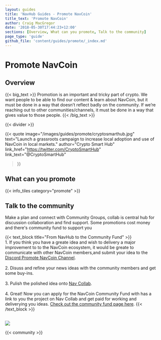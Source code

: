 ```yaml
---
layout: guides
title: 'NavHub Guides - Promote NavCoin'
title_text: 'Promote NavCoin'
author: Craig MacGregor
date: '2018-05-30T17:44:23+12:00'
sections: [Overview, What can you promote, Talk to the community]
page_type: 'guide'
github_file: 'content/guides/promote/_index.md'
---
```


# Promote NavCoin

## Overview

{{< big_text >}}
Promotion is an important and tricky part of crypto. We want people to be able to find our content & learn about NavCoin, but it must be done in a way that doesn’t reflect badly on the community. If we’re reaching out to other communities/channels, it must be done in a way that gives value to those people.
{{< /big_text >}}

{{< divider >}}


{{< quote
  image="/images/guides/promote/cryptosmarthub.jpg"
  text="Launch a grassroots campaign to increase local adoption and use of NavCoin in local markets."
  author="Crypto Smart Hub"
  link_href="https://twitter.com/CryptoSmartHub"
  link_text="@CryptoSmartHub"
>}}

## What can you promote

{{< info_tiles category="promote" >}}

## Talk to the community



<p class="no-title-text">
    Make a plan and connect with Community Groups, collab is central hub for discussion collaboration and find support. Some promotions cost money and there's community fund to support you
</p>

{{< text_block
  title="From NavHub to the Community Fund" >}}
    <br>
    1. If you think you have a greate idea and wish to delivery a major improvement to to the NavCoin ecosystem, it would be greate to communicate with other NavCoin members,and submit your idea to the <a href="https://discord.gg/mnkr2AU" target=e class="a-guide">Discord Promote NavCoin Channel</a>.
    <br><br>
    2. Disuss and refine your news ideas with the community members and get some buy-ins.
    <br><br>
    3. Pulish the polished idea onto <a href="https://collab.navcoin.org/dashboard" class="a-guide" target=e>Nav Collab</a>.
    <br><br>
    4. Great! Now you can apply for the NavCoin Community Fund with has a link to you the project on Nav Collab and get paid for working and deliverying you ideas. <a href="https://navcoin.org/en/community-fund/" target=e class="a-guide">Check out the community fund page here</a>.
{{< /text_block >}}

<img src="/images/guides/workflow.png" style="display: flex; max-width: 700px;margin: 0 auto; margin-top: 30px;">

{{< community >}}
